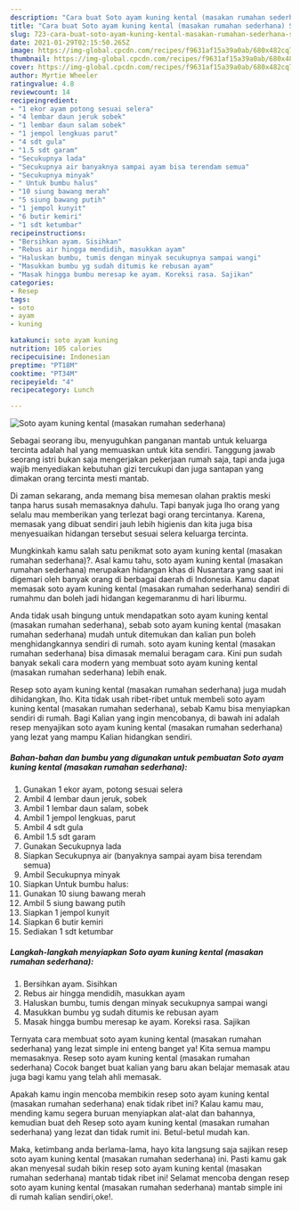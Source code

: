 ```yaml
---
description: "Cara buat Soto ayam kuning kental (masakan rumahan sederhana) Sederhana Untuk Jualan"
title: "Cara buat Soto ayam kuning kental (masakan rumahan sederhana) Sederhana Untuk Jualan"
slug: 723-cara-buat-soto-ayam-kuning-kental-masakan-rumahan-sederhana-sederhana-untuk-jualan
date: 2021-01-29T02:15:50.265Z
image: https://img-global.cpcdn.com/recipes/f9631af15a39a0ab/680x482cq70/soto-ayam-kuning-kental-masakan-rumahan-sederhana-foto-resep-utama.jpg
thumbnail: https://img-global.cpcdn.com/recipes/f9631af15a39a0ab/680x482cq70/soto-ayam-kuning-kental-masakan-rumahan-sederhana-foto-resep-utama.jpg
cover: https://img-global.cpcdn.com/recipes/f9631af15a39a0ab/680x482cq70/soto-ayam-kuning-kental-masakan-rumahan-sederhana-foto-resep-utama.jpg
author: Myrtie Wheeler
ratingvalue: 4.8
reviewcount: 14
recipeingredient:
- "1 ekor ayam potong sesuai selera"
- "4 lembar daun jeruk sobek"
- "1 lembar daun salam sobek"
- "1 jempol lengkuas parut"
- "4 sdt gula"
- "1.5 sdt garam"
- "Secukupnya lada"
- "Secukupnya air banyaknya sampai ayam bisa terendam semua"
- "Secukupnya minyak"
- " Untuk bumbu halus"
- "10 siung bawang merah"
- "5 siung bawang putih"
- "1 jempol kunyit"
- "6 butir kemiri"
- "1 sdt ketumbar"
recipeinstructions:
- "Bersihkan ayam. Sisihkan"
- "Rebus air hingga mendidih, masukkan ayam"
- "Haluskan bumbu, tumis dengan minyak secukupnya sampai wangi"
- "Masukkan bumbu yg sudah ditumis ke rebusan ayam"
- "Masak hingga bumbu meresap ke ayam. Koreksi rasa. Sajikan"
categories:
- Resep
tags:
- soto
- ayam
- kuning

katakunci: soto ayam kuning 
nutrition: 105 calories
recipecuisine: Indonesian
preptime: "PT18M"
cooktime: "PT34M"
recipeyield: "4"
recipecategory: Lunch

---
```



![Soto ayam kuning kental (masakan rumahan sederhana)](https://img-global.cpcdn.com/recipes/f9631af15a39a0ab/680x482cq70/soto-ayam-kuning-kental-masakan-rumahan-sederhana-foto-resep-utama.jpg)

Sebagai seorang ibu, menyuguhkan panganan mantab untuk keluarga tercinta adalah hal yang memuaskan untuk kita sendiri. Tanggung jawab seorang istri bukan saja mengerjakan pekerjaan rumah saja, tapi anda juga wajib menyediakan kebutuhan gizi tercukupi dan juga santapan yang dimakan orang tercinta mesti mantab.

Di zaman  sekarang, anda memang bisa memesan olahan praktis meski tanpa harus susah memasaknya dahulu. Tapi banyak juga lho orang yang selalu mau memberikan yang terlezat bagi orang tercintanya. Karena, memasak yang dibuat sendiri jauh lebih higienis dan kita juga bisa menyesuaikan hidangan tersebut sesuai selera keluarga tercinta. 



Mungkinkah kamu salah satu penikmat soto ayam kuning kental (masakan rumahan sederhana)?. Asal kamu tahu, soto ayam kuning kental (masakan rumahan sederhana) merupakan hidangan khas di Nusantara yang saat ini digemari oleh banyak orang di berbagai daerah di Indonesia. Kamu dapat memasak soto ayam kuning kental (masakan rumahan sederhana) sendiri di rumahmu dan boleh jadi hidangan kegemaranmu di hari liburmu.

Anda tidak usah bingung untuk mendapatkan soto ayam kuning kental (masakan rumahan sederhana), sebab soto ayam kuning kental (masakan rumahan sederhana) mudah untuk ditemukan dan kalian pun boleh menghidangkannya sendiri di rumah. soto ayam kuning kental (masakan rumahan sederhana) bisa dimasak memalui beragam cara. Kini pun sudah banyak sekali cara modern yang membuat soto ayam kuning kental (masakan rumahan sederhana) lebih enak.

Resep soto ayam kuning kental (masakan rumahan sederhana) juga mudah dihidangkan, lho. Kita tidak usah ribet-ribet untuk membeli soto ayam kuning kental (masakan rumahan sederhana), sebab Kamu bisa menyiapkan sendiri di rumah. Bagi Kalian yang ingin mencobanya, di bawah ini adalah resep menyajikan soto ayam kuning kental (masakan rumahan sederhana) yang lezat yang mampu Kalian hidangkan sendiri.

<!--inarticleads1-->

##### Bahan-bahan dan bumbu yang digunakan untuk pembuatan Soto ayam kuning kental (masakan rumahan sederhana):

1. Gunakan 1 ekor ayam, potong sesuai selera
1. Ambil 4 lembar daun jeruk, sobek
1. Ambil 1 lembar daun salam, sobek
1. Ambil 1 jempol lengkuas, parut
1. Ambil 4 sdt gula
1. Ambil 1.5 sdt garam
1. Gunakan Secukupnya lada
1. Siapkan Secukupnya air (banyaknya sampai ayam bisa terendam semua)
1. Ambil Secukupnya minyak
1. Siapkan  Untuk bumbu halus:
1. Gunakan 10 siung bawang merah
1. Ambil 5 siung bawang putih
1. Siapkan 1 jempol kunyit
1. Siapkan 6 butir kemiri
1. Sediakan 1 sdt ketumbar




<!--inarticleads2-->

##### Langkah-langkah menyiapkan Soto ayam kuning kental (masakan rumahan sederhana):

1. Bersihkan ayam. Sisihkan
1. Rebus air hingga mendidih, masukkan ayam
1. Haluskan bumbu, tumis dengan minyak secukupnya sampai wangi
1. Masukkan bumbu yg sudah ditumis ke rebusan ayam
1. Masak hingga bumbu meresap ke ayam. Koreksi rasa. Sajikan




Ternyata cara membuat soto ayam kuning kental (masakan rumahan sederhana) yang lezat simple ini enteng banget ya! Kita semua mampu memasaknya. Resep soto ayam kuning kental (masakan rumahan sederhana) Cocok banget buat kalian yang baru akan belajar memasak atau juga bagi kamu yang telah ahli memasak.

Apakah kamu ingin mencoba membikin resep soto ayam kuning kental (masakan rumahan sederhana) enak tidak ribet ini? Kalau kamu mau, mending kamu segera buruan menyiapkan alat-alat dan bahannya, kemudian buat deh Resep soto ayam kuning kental (masakan rumahan sederhana) yang lezat dan tidak rumit ini. Betul-betul mudah kan. 

Maka, ketimbang anda berlama-lama, hayo kita langsung saja sajikan resep soto ayam kuning kental (masakan rumahan sederhana) ini. Pasti kamu gak akan menyesal sudah bikin resep soto ayam kuning kental (masakan rumahan sederhana) mantab tidak ribet ini! Selamat mencoba dengan resep soto ayam kuning kental (masakan rumahan sederhana) mantab simple ini di rumah kalian sendiri,oke!.


